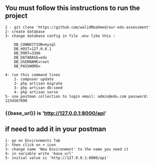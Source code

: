 ## You must follow this instructions to run the project 
    1 - git clone 'https://github.com/walidMoahmed/our-edu-assessment' 
    2- create database 
    3- change database config in file .env like this :

        DB_CONNECTION=mysql 
        DB_HOST=127.0.0.1 
        DB_PORT=3306 
        DB_DATABASE=edu 
        DB_USERNAME=root 
        DB_PASSWORD= 

    4- run this command lines 
        1- composer update 
        2- php artisan migrate 
        3- php artisan db:seed 
        4- php artisan serve 
    5- use postman collection to login email: admin@edu.com password: 1234567890 
    

### {{base_url}} is 'http://127.0.0.1:8000/api'

## if need to add it in your postman 
    1- go on Environments Tab
    2- then click on + icon 
    3- change name 'New Environment' to the name you need it
    4- in variable write 'base_url' 
    5- initial value is 'http://127.0.0.1:8000/api'
